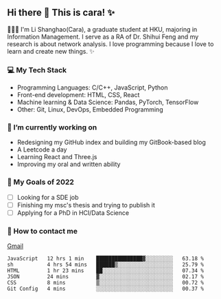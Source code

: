 ## Hi there 👋 This is cara! ✨

👩🏻‍💻 I'm Li Shanghao(Cara), a graduate student at HKU, majoring in Information Management. I serve as a RA of Dr. Shihui Feng and my research is about network analysis. I love programming because I love to learn and create new things. ✨


### 💻 My Tech Stack

- Programming Languages: C/C++, JavaScript, Python
- Front-end development: HTML, CSS, React
- Machine learning & Data Science: Pandas, PyTorch, TensorFlow
- Other: Git, Linux, DevOps, Embedded Programming

### 🌱 I’m currently working on

- Redesigning  my GitHub index and building my GitBook-based blog
- A Leetcode a day 
- Learning React and Three.js 
- Improving my oral and written ability

### 🎯 My Goals of 2022

- [ ] Looking for a SDE job 
- [ ] Finishing my msc's thesis and trying to publish it
- [ ] Applying for a PhD in HCI/Data Science 

### 📮 How to contact me

[Gmail](lshcara@gmail.com)

<!--START_SECTION:waka-->

```text
JavaScript   12 hrs 1 min    ███████████████▓░░░░░░░░░   63.18 %
sh           4 hrs 54 mins   ██████▒░░░░░░░░░░░░░░░░░░   25.79 %
HTML         1 hr 23 mins    ██░░░░░░░░░░░░░░░░░░░░░░░   07.34 %
JSON         24 mins         ▓░░░░░░░░░░░░░░░░░░░░░░░░   02.17 %
CSS          8 mins          ▒░░░░░░░░░░░░░░░░░░░░░░░░   00.72 %
Git Config   4 mins          ░░░░░░░░░░░░░░░░░░░░░░░░░   00.37 %
```

<!--END_SECTION:waka-->

